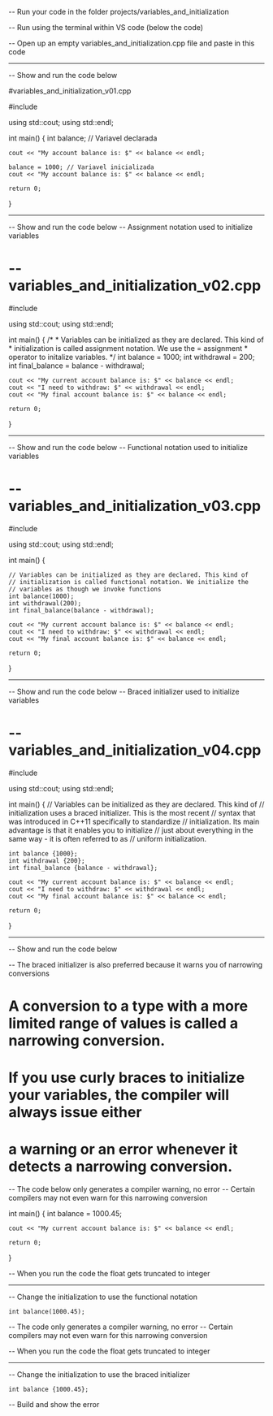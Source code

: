 
-- Run your code in the folder projects/variables_and_initialization

-- Run using the terminal within VS code (below the code)

-- Open up an empty variables_and_initialization.cpp file and paste in this code


------------------------------------

-- Show and run the code below

#variables_and_initialization_v01.cpp


#include <iostream>

using std::cout;
using std::endl;
	 
int main() 
{
    int balance; // Variavel declarada 

    cout << "My account balance is: $" << balance << endl;

    balance = 1000; // Variavel inicializada
    cout << "My account balance is: $" << balance << endl;

    return 0;
}


------------------------------------

-- Show and run the code below
-- Assignment notation used to initialize variables

# -- variables_and_initialization_v02.cpp


#include <iostream>

using std::cout;
using std::endl;
	 
int main() 
{
    /*
     * Variables can be initialized as they are declared. This kind of 
     * initialization is called assignment notation. We use the = assignment 
     * operator to initalize variables.
     */
    int balance = 1000;
    int withdrawal = 200;
    int final_balance = balance - withdrawal;

    cout << "My current account balance is: $" << balance << endl;
    cout << "I need to withdraw: $" << withdrawal << endl;
    cout << "My final account balance is: $" << balance << endl;

    return 0;
}


------------------------------------

-- Show and run the code below
-- Functional notation used to initialize variables

# -- variables_and_initialization_v03.cpp

#include <iostream>

using std::cout;
using std::endl;
	 
int main() 
{
    
    // Variables can be initialized as they are declared. This kind of 
    // initialization is called functional notation. We initialize the
    // variables as though we invoke functions
    int balance(1000);
    int withdrawal(200);
    int final_balance(balance - withdrawal);

    cout << "My current account balance is: $" << balance << endl;
    cout << "I need to withdraw: $" << withdrawal << endl;
    cout << "My final account balance is: $" << balance << endl;

    return 0;
}



------------------------------------

-- Show and run the code below
-- Braced initializer used to initialize variables

# -- variables_and_initialization_v04.cpp


#include <iostream>

using std::cout;
using std::endl;
	 
int main() 
{
    // Variables can be initialized as they are declared. This kind of 
    // initialization uses a braced initializer. This is the most recent 
    // syntax that was introduced in C++11 specifically to standardize 
    // initialization. Its main advantage is that it enables you to initialize 
    // just about everything in the same way - it is often referred to as 
    // uniform initialization.

    int balance {1000};
    int withdrawal {200};
    int final_balance {balance - withdrawal};

    cout << "My current account balance is: $" << balance << endl;
    cout << "I need to withdraw: $" << withdrawal << endl;
    cout << "My final account balance is: $" << balance << endl;

    return 0;
}


------------------------------------

-- Show and run the code below

-- The braced initializer is also preferred because it warns you of narrowing conversions

# A conversion to a type with a more limited range of values is called a narrowing conversion. 
# If you use curly braces to initialize your variables, the compiler will always issue either 
# a warning or an error whenever it detects a narrowing conversion.


-- The code below only generates a compiler warning, no error
-- Certain compilers may not even warn for this narrowing conversion


int main() 
{
    int balance = 1000.45;

    cout << "My current account balance is: $" << balance << endl;

    return 0;
}

-- When you run the code the float gets truncated to integer

------------------------------------

-- Change the initialization to use the functional notation

    int balance(1000.45);


-- The code only generates a compiler warning, no error
-- Certain compilers may not even warn for this narrowing conversion

-- When you run the code the float gets truncated to integer

------------------------------------

-- Change the initialization to use the braced initializer

    int balance {1000.45};

-- Build and show the error



























